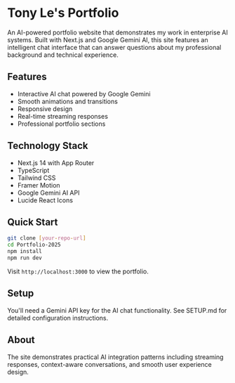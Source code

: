 # Tony Le's Portfolio

An AI-powered portfolio website that demonstrates my work in enterprise AI systems. Built with Next.js and Google Gemini AI, this site features an intelligent chat interface that can answer questions about my professional background and technical experience.

## Features

- Interactive AI chat powered by Google Gemini
- Smooth animations and transitions
- Responsive design
- Real-time streaming responses
- Professional portfolio sections

## Technology Stack

- Next.js 14 with App Router
- TypeScript
- Tailwind CSS
- Framer Motion
- Google Gemini AI API
- Lucide React Icons

## Quick Start

```bash
git clone [your-repo-url]
cd Portfolio-2025
npm install
npm run dev
```

Visit `http://localhost:3000` to view the portfolio.

## Setup

You'll need a Gemini API key for the AI chat functionality. See SETUP.md for detailed configuration instructions.

## About

The site demonstrates practical AI integration patterns including streaming responses, context-aware conversations, and smooth user experience design.
